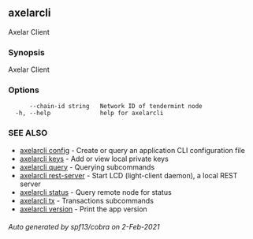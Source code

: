 ## axelarcli

Axelar Client

### Synopsis

Axelar Client

### Options

```
      --chain-id string   Network ID of tendermint node
  -h, --help              help for axelarcli
```

### SEE ALSO

* [axelarcli config](axelarcli_config.md)	 - Create or query an application CLI configuration file
* [axelarcli keys](axelarcli_keys.md)	 - Add or view local private keys
* [axelarcli query](axelarcli_query.md)	 - Querying subcommands
* [axelarcli rest-server](axelarcli_rest-server.md)	 - Start LCD (light-client daemon), a local REST server
* [axelarcli status](axelarcli_status.md)	 - Query remote node for status
* [axelarcli tx](axelarcli_tx.md)	 - Transactions subcommands
* [axelarcli version](axelarcli_version.md)	 - Print the app version

###### Auto generated by spf13/cobra on 2-Feb-2021
